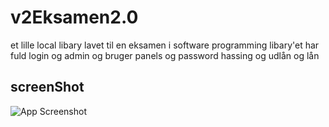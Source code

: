 # v2Eksamen2.0
 et lille local libary lavet til en eksamen i software programming libary'et har fuld login og admin og bruger panels og password hassing og udlån og lån 
## screenShot
![App Screenshot](https://i.ibb.co/qBH3b1W/42121241421241.png)
